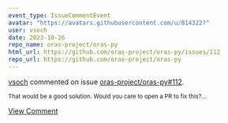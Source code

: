 ```yaml
---
event_type: IssueCommentEvent
avatar: "https://avatars.githubusercontent.com/u/814322?"
user: vsoch
date: 2023-10-26
repo_name: oras-project/oras-py
html_url: https://github.com/oras-project/oras-py/issues/112
repo_url: https://github.com/oras-project/oras-py
---
```


<a href='https://github.com/vsoch' target='_blank'>vsoch</a> commented on issue <a href='https://github.com/oras-project/oras-py/issues/112' target='_blank'>oras-project/oras-py#112</a>.

<small>That would be a good solution. Would you care to open a PR to fix this?...</small>

<a href='https://github.com/oras-project/oras-py/issues/112' target='_blank'>View Comment</a>